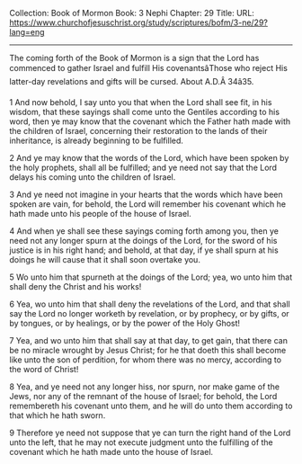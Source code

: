 Collection: Book of Mormon
Book: 3 Nephi
Chapter: 29
Title: 
URL: https://www.churchofjesuschrist.org/study/scriptures/bofm/3-ne/29?lang=eng

---

The coming forth of the Book of Mormon is a sign that the Lord has commenced to gather Israel and fulfill His covenantsâThose who reject His latter-day revelations and gifts will be cursed. About A.D.Â 34â35.

1 And now behold, I say unto you that when the Lord shall see fit, in his wisdom, that these sayings shall come unto the Gentiles according to his word, then ye may know that the covenant which the Father hath made with the children of Israel, concerning their restoration to the lands of their inheritance, is already beginning to be fulfilled.

2 And ye may know that the words of the Lord, which have been spoken by the holy prophets, shall all be fulfilled; and ye need not say that the Lord delays his coming unto the children of Israel.

3 And ye need not imagine in your hearts that the words which have been spoken are vain, for behold, the Lord will remember his covenant which he hath made unto his people of the house of Israel.

4 And when ye shall see these sayings coming forth among you, then ye need not any longer spurn at the doings of the Lord, for the sword of his justice is in his right hand; and behold, at that day, if ye shall spurn at his doings he will cause that it shall soon overtake you.

5 Wo unto him that spurneth at the doings of the Lord; yea, wo unto him that shall deny the Christ and his works!

6 Yea, wo unto him that shall deny the revelations of the Lord, and that shall say the Lord no longer worketh by revelation, or by prophecy, or by gifts, or by tongues, or by healings, or by the power of the Holy Ghost!

7 Yea, and wo unto him that shall say at that day, to get gain, that there can be no miracle wrought by Jesus Christ; for he that doeth this shall become like unto the son of perdition, for whom there was no mercy, according to the word of Christ!

8 Yea, and ye need not any longer hiss, nor spurn, nor make game of the Jews, nor any of the remnant of the house of Israel; for behold, the Lord remembereth his covenant unto them, and he will do unto them according to that which he hath sworn.

9 Therefore ye need not suppose that ye can turn the right hand of the Lord unto the left, that he may not execute judgment unto the fulfilling of the covenant which he hath made unto the house of Israel.
